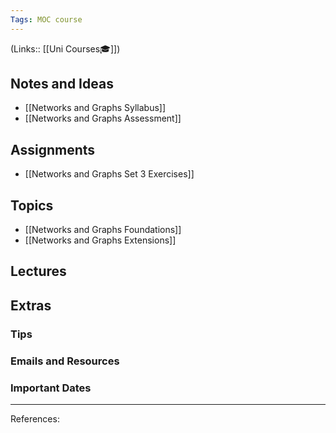 ```yaml
---
Tags: MOC course
---
```

(Links:: [[Uni Courses🎓]])
## Notes and Ideas
- [[Networks and Graphs Syllabus]]
- [[Networks and Graphs Assessment]]
## Assignments
- [[Networks and Graphs Set 3 Exercises]]
## Topics
- [[Networks and Graphs Foundations]]
- [[Networks and Graphs Extensions]]
## Lectures
## Extras
### Tips
### Emails and Resources
### Important Dates
___
References:
